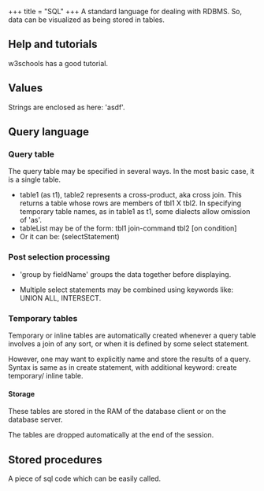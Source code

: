 +++
title = "SQL"
+++
A standard language for dealing with RDBMS. So, data can be visualized as being stored in tables.

## Help and tutorials
w3schools has a good tutorial.

## Values
Strings are enclosed as here: 'asdf'.

## Query language

### Query table
The query table may be specified in several ways. In the most basic case, it is a single table.

- table1 (as t1), table2 represents a cross-product, aka cross join. This returns a table whose rows are members of tbl1 X tbl2. In specifying temporary table names, as in table1 as t1, some dialects allow omission of 'as'.
- tableList may be of the form: tbl1 join-command tbl2 [on condition]
- Or it can be: (selectStatement)


### Post selection processing
- 'group by fieldName' groups the data together before displaying.

- Multiple select statements may be combined using keywords like: UNION ALL, INTERSECT.

### Temporary tables
Temporary or inline tables are automatically created whenever a query table involves a join of any sort, or when it is defined by some select statement.

However, one may want to explicitly name and store the results of a query. Syntax is same as in create statement, with additional keyword: create temporary/ inline table.

#### Storage
These tables are stored in the RAM of the database client or on the database server.

The tables are dropped automatically at the end of the session.

## Stored procedures
A piece of sql code which can be easily called.
